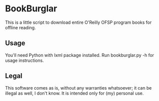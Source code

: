 BookBurglar
===========

This is a little script to download entire O'Reilly OFSP program books for offline reading.

Usage
-----

You'll need Python with lxml package installed. Run bookburglar.py -h for usage instructions.

Legal
-----

This software comes as is, without any warranties whatsoever; it can be illegal as well, I don't know. It is intended only for (my) personal use.

